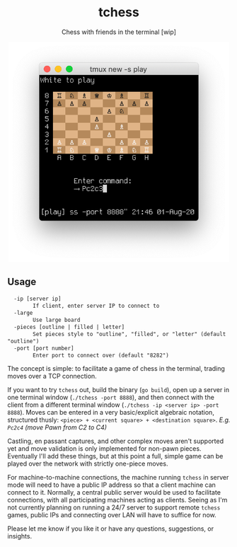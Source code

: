 
<div align="center">
  <h1>tchess</h1>
  <p>Chess with friends in the terminal [wip]</p>
</div>

<div align="center">
  <img src="https://github.com/jaredgorski/tchess/raw/master/.media/tchess-screenshot.png" width="500" />
</div>

<h2>Usage</h1>

```
  -ip [server ip]
        If client, enter server IP to connect to
  -large
        Use large board
  -pieces [outline | filled | letter]
        Set pieces style to "outline", "filled", or "letter" (default "outline")
  -port [port number]
        Enter port to connect over (default "8282")
```

The concept is simple: to facilitate a game of chess in the terminal, trading moves over a TCP connection.

If you want to try `tchess` out, build the binary (`go build`), open up a server in one terminal window (`./tchess -port 8888`), and then connect with the client from a different terminal window (`./tchess -ip <server ip> -port 8888`). Moves can be entered in a very basic/explicit algebraic notation, structured thusly: `<piece> + <current square> + <destination square>`. _E.g. `Pc2c4` (move Pawn from C2 to C4)_

Castling, en passant captures, and other complex moves aren't supported yet and move validation is only implemented for non-pawn pieces. Eventually I'll add these things, but at this point a full, simple game can be played over the network with strictly one-piece moves.

For machine-to-machine connections, the machine running `tchess` in server mode will need to have a public IP address so that a client machine can connect to it. Normally, a central public server would be used to facilitate connections, with all participating machines acting as clients. Seeing as I'm not currently planning on running a 24/7 server to support remote `tchess` games, public IPs and connecting over LAN will have to suffice for now.

Please let me know if you like it or have any questions, suggestions, or insights.

